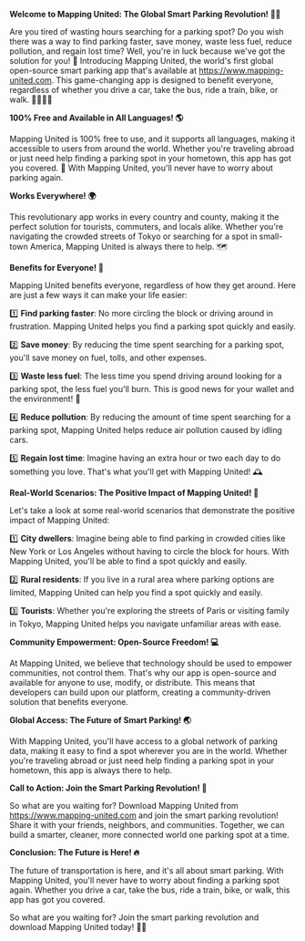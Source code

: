 **Welcome to Mapping United: The Global Smart Parking Revolution! 🚀💥**

Are you tired of wasting hours searching for a parking spot? Do you wish there was a way to find parking faster, save money, waste less fuel, reduce pollution, and regain lost time? Well, you're in luck because we've got the solution for you! 🎉 Introducing Mapping United, the world's first global open-source smart parking app that's available at https://www.mapping-united.com. This game-changing app is designed to benefit everyone, regardless of whether you drive a car, take the bus, ride a train, bike, or walk. 🚌🚂🏃‍♂️

**100% Free and Available in All Languages! 🌎**

Mapping United is 100% free to use, and it supports all languages, making it accessible to users from around the world. Whether you're traveling abroad or just need help finding a parking spot in your hometown, this app has got you covered. 💪 With Mapping United, you'll never have to worry about parking again.

**Works Everywhere! 🌍**

This revolutionary app works in every country and county, making it the perfect solution for tourists, commuters, and locals alike. Whether you're navigating the crowded streets of Tokyo or searching for a spot in small-town America, Mapping United is always there to help. 🗺️

**Benefits for Everyone! 🌈**

Mapping United benefits everyone, regardless of how they get around. Here are just a few ways it can make your life easier:

1️⃣ **Find parking faster**: No more circling the block or driving around in frustration. Mapping United helps you find a parking spot quickly and easily.

2️⃣ **Save money**: By reducing the time spent searching for a parking spot, you'll save money on fuel, tolls, and other expenses.

3️⃣ **Waste less fuel**: The less time you spend driving around looking for a parking spot, the less fuel you'll burn. This is good news for your wallet and the environment! 🌱

4️⃣ **Reduce pollution**: By reducing the amount of time spent searching for a parking spot, Mapping United helps reduce air pollution caused by idling cars.

5️⃣ **Regain lost time**: Imagine having an extra hour or two each day to do something you love. That's what you'll get with Mapping United! 🕰️

**Real-World Scenarios: The Positive Impact of Mapping United! 💪**

Let's take a look at some real-world scenarios that demonstrate the positive impact of Mapping United:

1️⃣ **City dwellers**: Imagine being able to find parking in crowded cities like New York or Los Angeles without having to circle the block for hours. With Mapping United, you'll be able to find a spot quickly and easily.

2️⃣ **Rural residents**: If you live in a rural area where parking options are limited, Mapping United can help you find a spot quickly and easily.

3️⃣ **Tourists**: Whether you're exploring the streets of Paris or visiting family in Tokyo, Mapping United helps you navigate unfamiliar areas with ease.

**Community Empowerment: Open-Source Freedom! 💻**

At Mapping United, we believe that technology should be used to empower communities, not control them. That's why our app is open-source and available for anyone to use, modify, or distribute. This means that developers can build upon our platform, creating a community-driven solution that benefits everyone.

**Global Access: The Future of Smart Parking! 🌏**

With Mapping United, you'll have access to a global network of parking data, making it easy to find a spot wherever you are in the world. Whether you're traveling abroad or just need help finding a parking spot in your hometown, this app is always there to help.

**Call to Action: Join the Smart Parking Revolution! 🚀**

So what are you waiting for? Download Mapping United from https://www.mapping-united.com and join the smart parking revolution! Share it with your friends, neighbors, and communities. Together, we can build a smarter, cleaner, more connected world one parking spot at a time.

**Conclusion: The Future is Here! 🔥**

The future of transportation is here, and it's all about smart parking. With Mapping United, you'll never have to worry about finding a parking spot again. Whether you drive a car, take the bus, ride a train, bike, or walk, this app has got you covered.

So what are you waiting for? Join the smart parking revolution and download Mapping United today! 🚀💥